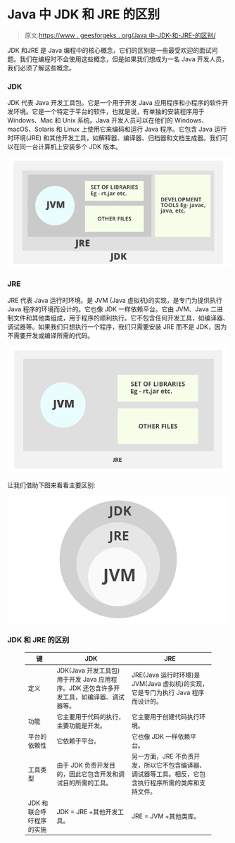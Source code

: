# Java 中 JDK 和 JRE 的区别

> 原文:[https://www . geesforgeks . org/Java 中-JDK-和-JRE-的区别/](https://www.geeksforgeeks.org/difference-between-jdk-and-jre-in-java/)

JDK 和JRE 是 Java 编程中的核心概念，它们的区别是一些最受欢迎的面试问题。我们在编程时不会使用这些概念，但是如果我们想成为一名 Java 开发人员，我们必须了解这些概念。

### **JDK**

JDK 代表 Java 开发工具包。它是一个用于开发 Java 应用程序和小程序的软件开发环境。它是一个特定于平台的软件，也就是说，有单独的安装程序用于 Windows、Mac 和 Unix 系统。Java 开发人员可以在他们的 Windows、macOS、Solaris 和 Linux 上使用它来编码和运行 Java 程序。它包含 Java 运行时环境(JRE) 和其他开发工具，如解释器、编译器、归档器和文档生成器。我们可以在同一台计算机上安装多个 JDK 版本。

![JDK](img/cbe10fddec07934773b21bf07af2c1c5.png)

### **JRE**

JRE 代表 Java 运行时环境。是 JVM (Java 虚拟机)的实现，是专门为提供执行 Java 程序的环境而设计的。它也像 JDK 一样依赖平台。它由 JVM、Java 二进制文件和其他类组成，用于程序的顺利执行。它不包含任何开发工具，如编译器、调试器等。如果我们只想执行一个程序，我们只需要安装 JRE 而不是 JDK，因为不需要开发或编译所需的代码。

![JRE](img/67db00f0b28bf16e8de026bad8f0a551.png)

让我们借助下图来看看主要区别:

![JDK Vs JRE vs JVM](img/7a2ac36b6f5cf43983e0923d3eb47d7c.png)

### JDK 和 JRE 的区别

<figure class="table">

| **键** | **JDK** | **JRE** |
| --- | --- | --- |
| 定义 | JDK(Java 开发工具包)用于开发 Java 应用程序。JDK 还包含许多开发工具，如编译器、调试器等。 | JRE(Java 运行时环境)是 JVM(Java 虚拟机)的实现，它是专门为执行 Java 程序而设计的。 |
| 功能 | 它主要用于代码的执行，主要功能是开发。 | 它主要用于创建代码执行环境。 |
| 平台的依赖性 | 它依赖于平台。 | 它也像 JDK 一样依赖平台。 |
| 工具类型 | 由于 JDK 负责开发目的，因此它包含开发和调试目的所需的工具。 | 另一方面，JRE 不负责开发，所以它不包含编译器、调试器等工具。相反，它包含执行程序所需的类库和支持文件。 |
| JDK 和联合呼吁程序的实施 | JDK = JRE +其他开发工具。 | JRE = JVM +其他类库。 |

</figure>